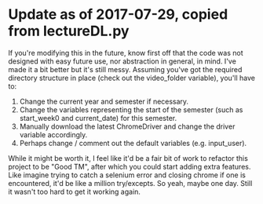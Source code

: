 # Update as of 2017-07-29, copied from lectureDL.py

If you're modifying this in the future, know first off that the code was not designed with easy future use, nor abstraction in general, in mind. I've made it a bit better but it's still messy. Assuming you've got the required directory structure in place (check out the video_folder variable), you'll have to:

1. Change the current year and semester if necessary.
2. Change the variables representing the start of the semester (such as start_week0 and current_date) for this semester.
3. Manually download the latest ChromeDriver and change the driver variable accordingly.
4. Perhaps change / comment out the default variables (e.g. input_user).

While it might be worth it, I feel like it'd be a fair bit of work to refactor this project to be "Good TM", after which you could start adding extra features. Like imagine trying to catch a selenium error and closing chrome if one is encountered, it'd be like a million try/excepts. So yeah, maybe one day. Still it wasn't too hard to get it working again.
